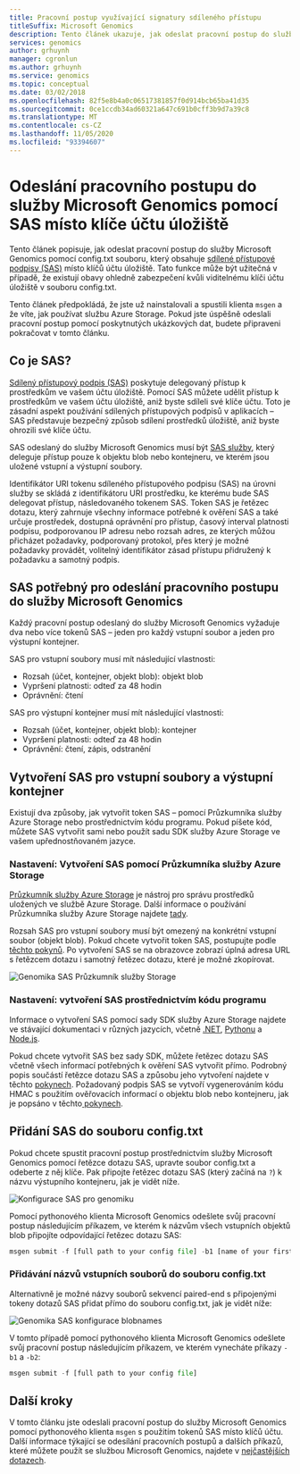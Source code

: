 ```yaml
---
title: Pracovní postup využívající signatury sdíleného přístupu
titleSuffix: Microsoft Genomics
description: Tento článek ukazuje, jak odeslat pracovní postup do služby Microsoft Genomics pomocí sdílených přístupových podpisů (SAS) místo klíčů účtu úložiště.
services: genomics
author: grhuynh
manager: cgronlun
ms.author: grhuynh
ms.service: genomics
ms.topic: conceptual
ms.date: 03/02/2018
ms.openlocfilehash: 82f5e8b4a0c06517381857f0d914bcb65ba41d35
ms.sourcegitcommit: 0ce1ccdb34ad60321a647c691b0cff3b9d7a39c8
ms.translationtype: MT
ms.contentlocale: cs-CZ
ms.lasthandoff: 11/05/2020
ms.locfileid: "93394607"
---
```

# <a name="submit-a-workflow-to-microsoft-genomics-using-a-sas-instead-of-a-storage-account-key"></a>Odeslání pracovního postupu do služby Microsoft Genomics pomocí SAS místo klíče účtu úložiště 

Tento článek popisuje, jak odeslat pracovní postup do služby Microsoft Genomics pomocí config.txt souboru, který obsahuje [sdílené přístupové podpisy (SAS)](../storage/common/storage-sas-overview.md) místo klíčů účtu úložiště. Tato funkce může být užitečná v případě, že existují obavy ohledně zabezpečení kvůli viditelnému klíči účtu úložiště v souboru config.txt. 

Tento článek předpokládá, že jste už nainstalovali a spustili klienta `msgen` a že víte, jak používat službu Azure Storage. Pokud jste úspěšně odeslali pracovní postup pomocí poskytnutých ukázkových dat, budete připraveni pokračovat v tomto článku. 

## <a name="what-is-a-sas"></a>Co je SAS?
[Sdílený přístupový podpis (SAS)](../storage/common/storage-sas-overview.md) poskytuje delegovaný přístup k prostředkům ve vašem účtu úložiště. Pomocí SAS můžete udělit přístup k prostředkům ve vašem účtu úložiště, aniž byste sdíleli své klíče účtu. Toto je zásadní aspekt používání sdílených přístupových podpisů v aplikacích – SAS představuje bezpečný způsob sdílení prostředků úložiště, aniž byste ohrozili své klíče účtu.

SAS odeslaný do služby Microsoft Genomics musí být [SAS služby](/rest/api/storageservices/Constructing-a-Service-SAS), který deleguje přístup pouze k objektu blob nebo kontejneru, ve kterém jsou uložené vstupní a výstupní soubory. 

Identifikátor URI tokenu sdíleného přístupového podpisu (SAS) na úrovni služby se skládá z identifikátoru URI prostředku, ke kterému bude SAS delegovat přístup, následovaného tokenem SAS. Token SAS je řetězec dotazu, který zahrnuje všechny informace potřebné k ověření SAS a také určuje prostředek, dostupná oprávnění pro přístup, časový interval platnosti podpisu, podporovanou IP adresu nebo rozsah adres, ze kterých můžou přicházet požadavky, podporovaný protokol, přes který je možné požadavky provádět, volitelný identifikátor zásad přístupu přidružený k požadavku a samotný podpis. 

## <a name="sas-needed-for-submitting-a-workflow-to-the-microsoft-genomics-service"></a>SAS potřebný pro odeslání pracovního postupu do služby Microsoft Genomics
Každý pracovní postup odeslaný do služby Microsoft Genomics vyžaduje dva nebo více tokenů SAS – jeden pro každý vstupní soubor a jeden pro výstupní kontejner.

SAS pro vstupní soubory musí mít následující vlastnosti:
 - Rozsah (účet, kontejner, objekt blob): objekt blob
 - Vypršení platnosti: odteď za 48 hodin
 - Oprávnění: čtení

SAS pro výstupní kontejner musí mít následující vlastnosti:
 - Rozsah (účet, kontejner, objekt blob): kontejner
 - Vypršení platnosti: odteď za 48 hodin
 - Oprávnění: čtení, zápis, odstranění


## <a name="create-a-sas-for-the-input-files-and-the-output-container"></a>Vytvoření SAS pro vstupní soubory a výstupní kontejner
Existují dva způsoby, jak vytvořit token SAS – pomocí Průzkumníka služby Azure Storage nebo prostřednictvím kódu programu.  Pokud píšete kód, můžete SAS vytvořit sami nebo použít sadu SDK služby Azure Storage ve vašem upřednostňovaném jazyce.


### <a name="set-up-create-a-sas-using-azure-storage-explorer"></a>Nastavení: Vytvoření SAS pomocí Průzkumníka služby Azure Storage

[Průzkumník služby Azure Storage](https://azure.microsoft.com/features/storage-explorer/) je nástroj pro správu prostředků uložených ve službě Azure Storage.  Další informace o používání Průzkumníka služby Azure Storage najdete [tady](../vs-azure-tools-storage-manage-with-storage-explorer.md).

Rozsah SAS pro vstupní soubory musí být omezený na konkrétní vstupní soubor (objekt blob). Pokud chcete vytvořit token SAS, postupujte podle [těchto pokynů](../storage/blobs/storage-quickstart-blobs-storage-explorer.md). Po vytvoření SAS se na obrazovce zobrazí úplná adresa URL s řetězcem dotazu i samotný řetězec dotazu, které je možné zkopírovat.

 ![Genomika SAS Průzkumník služby Storage](./media/quickstart-input-sas/genomics-sas-storageexplorer.png "Genomika SAS Průzkumník služby Storage")


### <a name="set-up-create-a-sas-programmatically"></a>Nastavení: vytvoření SAS prostřednictvím kódu programu

Informace o vytvoření SAS pomocí sady SDK služby Azure Storage najdete ve stávající dokumentaci v různých jazycích, včetně [.NET](../storage/common/storage-sas-overview.md), [Pythonu](../storage/blobs/storage-quickstart-blobs-python.md) a [Node.js](../storage/blobs/storage-quickstart-blobs-nodejs.md). 

Pokud chcete vytvořit SAS bez sady SDK, můžete řetězec dotazu SAS včetně všech informací potřebných k ověření SAS vytvořit přímo. Podrobný popis součástí řetězce dotazu SAS a způsobu jeho vytvoření najdete v těchto [pokynech](/rest/api/storageservices/constructing-a-service-sas). Požadovaný podpis SAS se vytvoří vygenerováním kódu HMAC s použitím ověřovacích informací o objektu blob nebo kontejneru, jak je popsáno v těchto[ pokynech](/rest/api/storageservices/service-sas-examples).


## <a name="add-the-sas-to-the-configtxt-file"></a>Přidání SAS do souboru config.txt
Pokud chcete spustit pracovní postup prostřednictvím služby Microsoft Genomics pomocí řetězce dotazu SAS, upravte soubor config.txt a odeberte z něj klíče. Pak připojte řetězec dotazu SAS (který začíná na `?`) k názvu výstupního kontejneru, jak je vidět níže. 

![Konfigurace SAS pro genomiku](./media/quickstart-input-sas/genomics-sas-config.png "Konfigurace SAS pro genomiku")

Pomocí pythonového klienta Microsoft Genomics odešlete svůj pracovní postup následujícím příkazem, ve kterém k názvům všech vstupních objektů blob připojíte odpovídající řetězec dotazu SAS:

```python
msgen submit -f [full path to your config file] -b1 [name of your first paired end read file, SAS query string appended] -b2 [name of your second paired end read file, SAS query string appended]
```

### <a name="if-adding-the-input-file-names-to-the-configtxt-file"></a>Přidávání názvů vstupních souborů do souboru config.txt
Alternativně je možné názvy souborů sekvencí paired-end s připojenými tokeny dotazů SAS přidat přímo do souboru config.txt, jak je vidět níže:

![Genomika SAS konfigurace blobnames](./media/quickstart-input-sas/genomics-sas-config-blobnames.png "Genomika SAS konfigurace blobnames")

V tomto případě pomocí pythonového klienta Microsoft Genomics odešlete svůj pracovní postup následujícím příkazem, ve kterém vynecháte příkazy `-b1` a `-b2`:

```python
msgen submit -f [full path to your config file] 
```

## <a name="next-steps"></a>Další kroky
V tomto článku jste odeslali pracovní postup do služby Microsoft Genomics pomocí pythonového klienta `msgen` s použitím tokenů SAS místo klíčů účtu. Další informace týkající se odesílání pracovních postupů a dalších příkazů, které můžete použít se službou Microsoft Genomics, najdete v [nejčastějších dotazech](frequently-asked-questions-genomics.md).